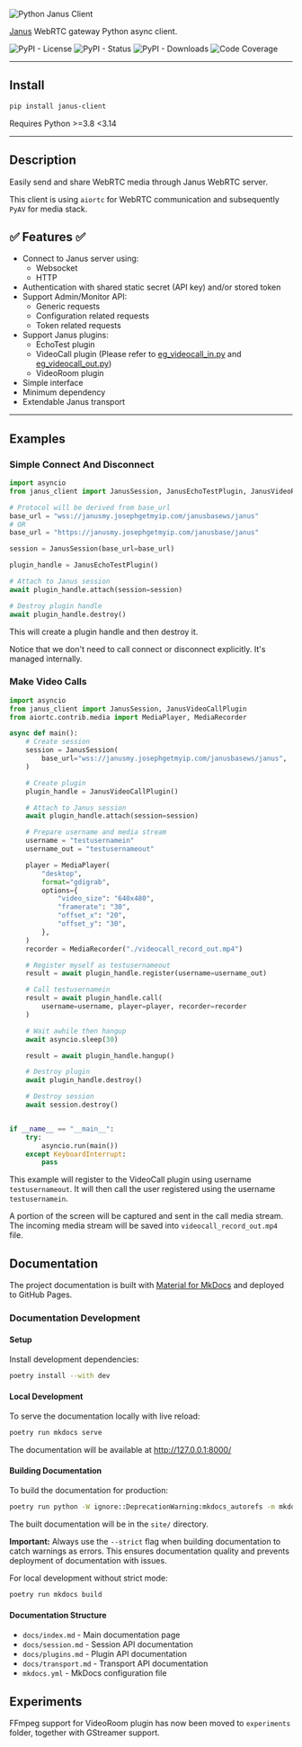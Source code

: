 ![Python Janus Client](https://github.com/josephlim94/python_janus_client/blob/a09000e0c49d44918082dfa13dd27e6f309338fc/python_janus_client_logo.svg "Python Janus Client")


[Janus](https://github.com/meetecho/janus-gateway) WebRTC gateway Python async client.

![PyPI - License](https://img.shields.io/pypi/l/janus-client)
![PyPI - Status](https://img.shields.io/pypi/status/janus-client)
![PyPI - Downloads](https://img.shields.io/pypi/dm/janus-client)
![Code Coverage](https://img.shields.io/badge/coverage-84%25-brightgreen)

---

## Install

```bash
pip install janus-client
```

Requires Python >=3.8 <3.14

---

## Description

Easily send and share WebRTC media through Janus WebRTC server.

This client is using `aiortc` for WebRTC communication and subsequently `PyAV` for media stack.

## ✅ Features ✅

- Connect to Janus server using:
  - Websocket
  - HTTP
- Authentication with shared static secret (API key) and/or stored token
- Support Admin/Monitor API:
  - Generic requests
  - Configuration related requests
  - Token related requests
- Support Janus plugins:
  - EchoTest plugin
  - VideoCall plugin (Please refer to [eg_videocall_in.py](./eg_videocall_in.py) and [eg_videocall_out.py](./eg_videocall_out.py))
  - VideoRoom plugin
- Simple interface
- Minimum dependency
- Extendable Janus transport

---

## Examples

### Simple Connect And Disconnect

```python
import asyncio
from janus_client import JanusSession, JanusEchoTestPlugin, JanusVideoRoomPlugin

# Protocol will be derived from base_url
base_url = "wss://janusmy.josephgetmyip.com/janusbasews/janus"
# OR
base_url = "https://janusmy.josephgetmyip.com/janusbase/janus"

session = JanusSession(base_url=base_url)

plugin_handle = JanusEchoTestPlugin()

# Attach to Janus session
await plugin_handle.attach(session=session)

# Destroy plugin handle
await plugin_handle.destroy()
```

This will create a plugin handle and then destroy it.

Notice that we don't need to call connect or disconnect explicitly. It's managed internally.

### Make Video Calls

```python
import asyncio
from janus_client import JanusSession, JanusVideoCallPlugin
from aiortc.contrib.media import MediaPlayer, MediaRecorder

async def main():
    # Create session
    session = JanusSession(
        base_url="wss://janusmy.josephgetmyip.com/janusbasews/janus",
    )

    # Create plugin
    plugin_handle = JanusVideoCallPlugin()

    # Attach to Janus session
    await plugin_handle.attach(session=session)

    # Prepare username and media stream
    username = "testusernamein"
    username_out = "testusernameout"

    player = MediaPlayer(
        "desktop",
        format="gdigrab",
        options={
            "video_size": "640x480",
            "framerate": "30",
            "offset_x": "20",
            "offset_y": "30",
        },
    )
    recorder = MediaRecorder("./videocall_record_out.mp4")

    # Register myself as testusernameout
    result = await plugin_handle.register(username=username_out)

    # Call testusernamein
    result = await plugin_handle.call(
        username=username, player=player, recorder=recorder
    )

    # Wait awhile then hangup
    await asyncio.sleep(30)

    result = await plugin_handle.hangup()

    # Destroy plugin
    await plugin_handle.destroy()

    # Destroy session
    await session.destroy()


if __name__ == "__main__":
    try:
        asyncio.run(main())
    except KeyboardInterrupt:
        pass
```

This example will register to the VideoCall plugin using username `testusernameout`. It will then call the user registered using the username `testusernamein`.

A portion of the screen will be captured and sent in the call media stream.
The incoming media stream will be saved into `videocall_record_out.mp4` file.

<!-- ## Demo

Use [test_ffmpeg.py](./test_ffmpeg.py) to try streaming a portion of monitor display to Janus videoroom demo.

Result:

Delay of 0.175s

![image](https://github.com/josephlim94/janus_gst_client_py/assets/5723232/739ba55a-71b9-445a-b823-a09a72ae9fb5)

Server ping:

![image](https://github.com/josephlim94/janus_gst_client_py/assets/5723232/e08c3f2d-d12e-4aa3-8c81-3539be4b0304) -->

## Documentation

The project documentation is built with [Material for MkDocs](https://squidfunk.github.io/mkdocs-material/) and deployed to GitHub Pages.

### Documentation Development

#### Setup

Install development dependencies:

```bash
poetry install --with dev
```

#### Local Development

To serve the documentation locally with live reload:

```bash
poetry run mkdocs serve
```

The documentation will be available at http://127.0.0.1:8000/

#### Building Documentation

To build the documentation for production:

```bash
poetry run python -W ignore::DeprecationWarning:mkdocs_autorefs -m mkdocs build --clean --strict
```

The built documentation will be in the `site/` directory.

**Important:** Always use the `--strict` flag when building documentation to catch warnings as errors. This ensures documentation quality and prevents deployment of documentation with issues.

For local development without strict mode:

```bash
poetry run mkdocs build
```

#### Documentation Structure

- `docs/index.md` - Main documentation page
- `docs/session.md` - Session API documentation
- `docs/plugins.md` - Plugin API documentation
- `docs/transport.md` - Transport API documentation
- `mkdocs.yml` - MkDocs configuration file

## Experiments

FFmpeg support for VideoRoom plugin has now been moved to `experiments` folder, together with GStreamer support.
